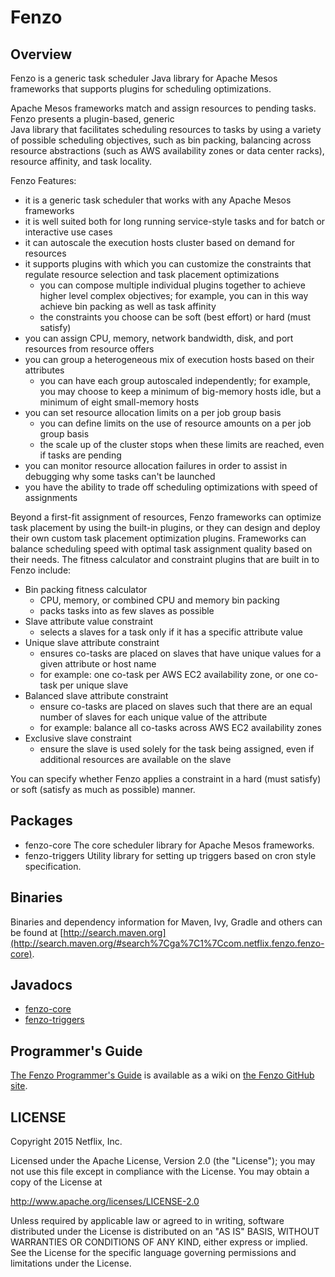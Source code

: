 # Fenzo

## Overview

Fenzo is a generic task scheduler Java library for Apache Mesos frameworks that supports plugins for scheduling
optimizations.

Apache Mesos frameworks match and assign resources to pending tasks. Fenzo presents a plugin-based, generic  
Java library that facilitates scheduling resources to tasks by using a variety of possible scheduling objectives,
such as bin packing, balancing across resource abstractions (such as AWS availability zones or data center
racks), resource affinity, and task locality. 

Fenzo Features:

- it is a generic task scheduler that works with any Apache Mesos frameworks
- it is well suited both for long running service-style tasks and for batch or interactive use cases
- it can autoscale the execution hosts cluster based on demand for resources
- it supports plugins with which you can customize the constraints that regulate resource selection and task
  placement optimizations 
    - you can compose multiple individual plugins together to achieve higher level complex objectives; for
      example, you can in this way achieve bin packing as well as task affinity
    - the constraints you choose can be soft (best effort) or hard (must satisfy)
- you can assign CPU, memory, network bandwidth, disk, and port resources from resource offers
- you can group a heterogeneous mix of execution hosts based on their attributes
    - you can have each group autoscaled independently; for example, you may choose to keep a minimum of
      big-memory hosts idle, but a minimum of eight small-memory hosts
- you can set resource allocation limits on a per job group basis
    - you can define limits on the use of resource amounts on a per job group basis
    - the scale up of the cluster stops when these limits are reached, even if tasks are pending
- you can monitor resource allocation failures in order to assist in debugging why some tasks can't be launched
- you have the ability to trade off scheduling optimizations with speed of assignments

Beyond a first-fit assignment of resources, Fenzo frameworks can optimize task placement by using the built-in
plugins, or they can design and deploy their own custom task placement optimization plugins. Frameworks can
balance scheduling speed with optimal task assignment quality based on their needs. The fitness calculator and
constraint plugins that are built in to Fenzo include:

- Bin packing fitness calculator
    - CPU, memory, or combined CPU and memory bin packing
    - packs tasks into as few slaves as possible
- Slave attribute value constraint
    - selects a slaves for a task only if it has a specific attribute value
- Unique slave attribute constraint
    - ensures co-tasks are placed on slaves that have unique values for a given attribute or host name
    - for example: one co-task per AWS EC2 availability zone, or one co-task per unique slave
- Balanced slave attribute constraint
    - ensure co-tasks are placed on slaves such that there are an equal number of slaves for each unique value of
      the attribute
    - for example: balance all co-tasks across AWS EC2 availability zones
- Exclusive slave constraint
    - ensure the slave is used solely for the task being assigned, even if additional resources are available on
      the slave

You can specify whether Fenzo applies a constraint in a hard (must satisfy) or soft (satisfy as much as possible)
manner.

## Packages

- fenzo-core
    The core scheduler library for Apache Mesos frameworks. 
- fenzo-triggers
    Utility library for setting up triggers based on cron style specification. 

## Binaries

Binaries and dependency information for Maven, Ivy, Gradle and others can be found at
[http://search.maven.org](http://search.maven.org/#search%7Cga%7C1%7Ccom.netflix.fenzo.fenzo-core).

## Javadocs

- [fenzo-core](http://netflix.github.io/Fenzo/fenzo-core/index.html)
- [fenzo-triggers](http://netflix.github.io/Fenzo/fenzo-triggers/index.html)

## Programmer's Guide

[The Fenzo Programmer's Guide](https://github.com/Netflix/Fenzo/wiki) is available as a wiki on
[the Fenzo GitHub site](https://github.com/Netflix/Fenzo/).

## LICENSE

Copyright 2015 Netflix, Inc.

Licensed under the Apache License, Version 2.0 (the "License");
you may not use this file except in compliance with the License.
You may obtain a copy of the License at

<http://www.apache.org/licenses/LICENSE-2.0>

Unless required by applicable law or agreed to in writing, software
distributed under the License is distributed on an "AS IS" BASIS,
WITHOUT WARRANTIES OR CONDITIONS OF ANY KIND, either express or implied.
See the License for the specific language governing permissions and
limitations under the License.
